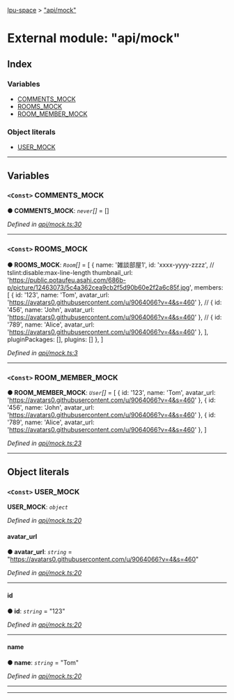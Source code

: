 [Ipu-space](../README.md) > ["api/mock"](../modules/api_mock_.md)

# External module: "api/mock"

## Index

### Variables

* [COMMENTS_MOCK](api_mock_.md#comments_mock)
* [ROOMS_MOCK](api_mock_.md#rooms_mock)
* [ROOM_MEMBER_MOCK](api_mock_.md#room_member_mock)

### Object literals

* [USER_MOCK](api_mock_.md#user_mock)

---

## Variables

<a id="comments_mock"></a>

### `<Const>` COMMENTS_MOCK

**● COMMENTS_MOCK**: *`never`[]* =  []

*Defined in [api/mock.ts:30](https://github.com/i-pu/ipu/blob/102e976/client/src/api/mock.ts#L30)*

___
<a id="rooms_mock"></a>

### `<Const>` ROOMS_MOCK

**● ROOMS_MOCK**: *`Room`[]* =  [
  {
    name: '雑談部屋1',
    id: 'xxxx-yyyy-zzzz',
    // tslint:disable:max-line-length
    thumbnail_url: 'https://public.potaufeu.asahi.com/686b-p/picture/12463073/5c4a362cea9cb2f5d90b60e2f2a6c85f.jpg',
    members: [
      { id: '123', name: 'Tom', avatar_url: 'https://avatars0.githubusercontent.com/u/9064066?v=4&s=460' },
      // { id: '456', name: 'John', avatar_url: 'https://avatars0.githubusercontent.com/u/9064066?v=4&s=460' },
      // { id: '789', name: 'Alice', avatar_url: 'https://avatars0.githubusercontent.com/u/9064066?v=4&s=460' },
    ],
    pluginPackages: [],
    plugins: []
  },
]

*Defined in [api/mock.ts:3](https://github.com/i-pu/ipu/blob/102e976/client/src/api/mock.ts#L3)*

___
<a id="room_member_mock"></a>

### `<Const>` ROOM_MEMBER_MOCK

**● ROOM_MEMBER_MOCK**: *`User`[]* =  [
  { id: '123', name: 'Tom', avatar_url: 'https://avatars0.githubusercontent.com/u/9064066?v=4&s=460' },
  { id: '456', name: 'John', avatar_url: 'https://avatars0.githubusercontent.com/u/9064066?v=4&s=460' },
  { id: '789', name: 'Alice', avatar_url: 'https://avatars0.githubusercontent.com/u/9064066?v=4&s=460' },
]

*Defined in [api/mock.ts:23](https://github.com/i-pu/ipu/blob/102e976/client/src/api/mock.ts#L23)*

___

## Object literals

<a id="user_mock"></a>

### `<Const>` USER_MOCK

**USER_MOCK**: *`object`*

*Defined in [api/mock.ts:20](https://github.com/i-pu/ipu/blob/102e976/client/src/api/mock.ts#L20)*

<a id="user_mock.avatar_url"></a>

####  avatar_url

**● avatar_url**: *`string`* = "https://avatars0.githubusercontent.com/u/9064066?v=4&s=460"

*Defined in [api/mock.ts:20](https://github.com/i-pu/ipu/blob/102e976/client/src/api/mock.ts#L20)*

___
<a id="user_mock.id"></a>

####  id

**● id**: *`string`* = "123"

*Defined in [api/mock.ts:20](https://github.com/i-pu/ipu/blob/102e976/client/src/api/mock.ts#L20)*

___
<a id="user_mock.name"></a>

####  name

**● name**: *`string`* = "Tom"

*Defined in [api/mock.ts:20](https://github.com/i-pu/ipu/blob/102e976/client/src/api/mock.ts#L20)*

___

___

